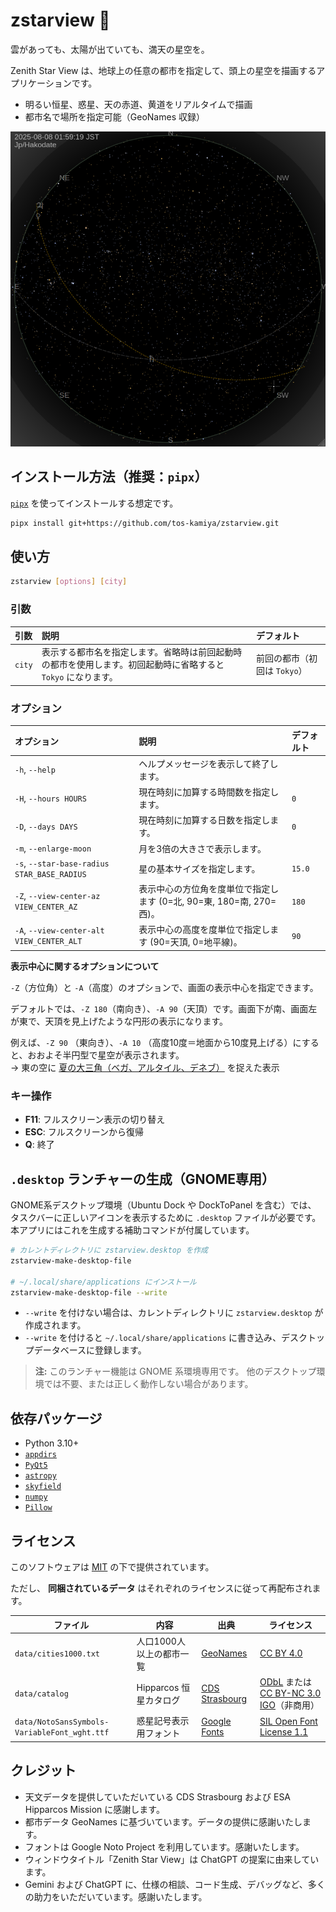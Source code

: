 # zstarview 🌌

雲があっても、太陽が出ていても、満天の星空を。

Zenith Star View は、地球上の任意の都市を指定して、頭上の星空を描画するアプリケーションです。

- 明るい恒星、惑星、天の赤道、黄道をリアルタイムで描画
- 都市名で場所を指定可能（GeoNames 収録）

![](docs/images/screenshot1.png)

## インストール方法（推奨：`pipx`）

[`pipx`](https://pypa.github.io/pipx/) を使ってインストールする想定です。

```bash
pipx install git+https://github.com/tos-kamiya/zstarview.git
```

## 使い方

```bash
zstarview [options] [city]
```

### 引数

| 引数     | 説明                                                          | デフォルト              |
| :----- | :---------------------------------------------------------- | :----------------- |
| `city` | 表示する都市名を指定します。省略時は前回起動時の都市を使用します。初回起動時に省略すると `Tokyo` になります。 | 前回の都市（初回は `Tokyo`） |

### オプション

| オプション                                       | 説明                                            | デフォルト  |
| :------------------------------------------ | :-------------------------------------------- | :----- |
| `-h`, `--help`                              | ヘルプメッセージを表示して終了します。                           |        |
| `-H`, `--hours HOURS`                       | 現在時刻に加算する時間数を指定します。                           | `0`    |
| `-D`, `--days DAYS`                         | 現在時刻に加算する日数を指定します。                            | `0`    |
| `-m`, `--enlarge-moon`                      | 月を3倍の大きさで表示します。                               |        |
| `-s`, `--star-base-radius STAR_BASE_RADIUS` | 星の基本サイズを指定します。                                | `15.0` |
| `-Z`, `--view-center-az VIEW_CENTER_AZ`     | 表示中心の方位角を度単位で指定します (0=北, 90=東, 180=南, 270=西)。 | `180`  |
| `-A`, `--view-center-alt VIEW_CENTER_ALT`   | 表示中心の高度を度単位で指定します (90=天頂, 0=地平線)。             | `90`   |

**表示中心に関するオプションについて**

`-Z`（方位角）と `-A`（高度）のオプションで、画面の表示中心を指定できます。

デフォルトでは、`-Z 180`（南向き）、`-A 90`（天頂）です。画面下が南、画面左が東で、天頂を見上げたような円形の表示になります。

例えば、`-Z 90` （東向き）、`-A 10` （高度10度＝地面から10度見上げる）にすると、おおよそ半円型で星空が表示されます。  
→ 東の空に [夏の大三角（ベガ、アルタイル、デネブ）](docs/images/screenshot2.png) を捉えた表示

### キー操作

* **F11**: フルスクリーン表示の切り替え
* **ESC**: フルスクリーンから復帰
* **Q**: 終了

## `.desktop` ランチャーの生成（GNOME専用）

GNOME系デスクトップ環境（Ubuntu Dock や DockToPanel を含む）では、
タスクバーに正しいアイコンを表示するために `.desktop` ファイルが必要です。
本アプリにはこれを生成する補助コマンドが付属しています。

```bash
# カレントディレクトリに zstarview.desktop を作成
zstarview-make-desktop-file

# ~/.local/share/applications にインストール
zstarview-make-desktop-file --write
```

* `--write` を付けない場合は、カレントディレクトリに `zstarview.desktop` が作成されます。
* `--write` を付けると `~/.local/share/applications` に書き込み、デスクトップデータベースに登録します。

> **注:** このランチャー機能は GNOME 系環境専用です。
> 他のデスクトップ環境では不要、または正しく動作しない場合があります。

## 依存パッケージ

* Python 3.10+
* [`appdirs`](https://pypi.org/project/appdirs/)
* [`PyQt5`](https://pypi.org/project/PyQt5/)
* [`astropy`](https://pypi.org/project/astropy/)
* [`skyfield`](https://pypi.org/project/skyfield/)
* [`numpy`](https://pypi.org/project/numpy/)
* [`Pillow`](https://pypi.org/project/Pillow/)

## ライセンス

このソフトウェアは [MIT](LICENSE.txt) の下で提供されています。

ただし、 **同梱されているデータ** はそれぞれのライセンスに従って再配布されます。

| ファイル                                         | 内容               | 出典                                                                       | ライセンス                                                                                                                      |
| -------------------------------------------- | ---------------- | ------------------------------------------------------------------------ | -------------------------------------------------------------------------------------------------------------------------- |
| `data/cities1000.txt`                        | 人口1000人以上の都市一覧   | [GeoNames](https://download.geonames.org/export/dump/)                   | [CC BY 4.0](https://creativecommons.org/licenses/by/4.0/)                                                                  |
| `data/catalog`                               | Hipparcos 恒星カタログ | [CDS Strasbourg](https://cdsarc.cds.unistra.fr/viz-bin/cat/V/50)         | [ODbL](https://www.data.gouv.fr/licences) または [CC BY-NC 3.0 IGO](https://creativecommons.org/licenses/by-nc/3.0/igo/)（非商用） |
| `data/NotoSansSymbols-VariableFont_wght.ttf` | 惑星記号表示用フォント      | [Google Fonts](https://fonts.google.com/noto/specimen/Noto+Sans+Symbols) | [SIL Open Font License 1.1](https://openfontlicense.org)                                                                   |

## クレジット

* 天文データを提供していただいている CDS Strasbourg および ESA Hipparcos Mission に感謝します。
* 都市データ GeoNames に基づいています。データの提供に感謝いたします。
* フォントは Google Noto Project を利用しています。感謝いたします。
* ウィンドウタイトル「Zenith Star View」は ChatGPT の提案に由来しています。
* Gemini および ChatGPT に、仕様の相談、コード生成、デバッグなど、多くの助力をいただいています。感謝いたします。
